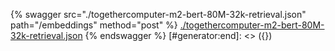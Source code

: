 [#generator:start]: <> ({ "template": "openapi" })
{% swagger src="./togethercomputer-m2-bert-80M-32k-retrieval.json" path="/embeddings" method="post" %}
[./togethercomputer-m2-bert-80M-32k-retrieval.json](./togethercomputer-m2-bert-80M-32k-retrieval.json)
{% endswagger %}
[#generator:end]: <> ({})